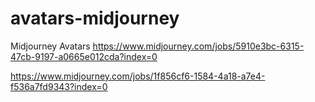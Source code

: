 # avatars-midjourney
Midjourney Avatars
https://www.midjourney.com/jobs/5910e3bc-6315-47cb-9197-a0665e012cda?index=0



https://www.midjourney.com/jobs/1f856cf6-1584-4a18-a7e4-f536a7fd9343?index=0
